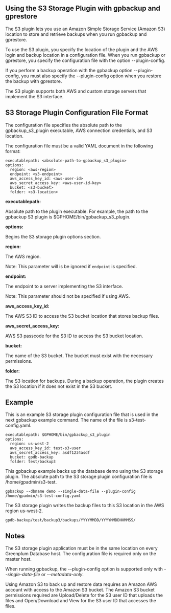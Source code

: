 ## Using the S3 Storage Plugin with gpbackup and gprestore
The S3 plugin lets you use an Amazon Simple Storage Service (Amazon S3) location to store and retrieve backups when you run gpbackup and gprestore.

To use the S3 plugin, you specify the location of the plugin and the AWS login and backup location in a configuration file. When you run gpbackup or gprestore, you specify the configuration file with the option --plugin-config.

If you perform a backup operation with the gpbackup option --plugin-config, you must also specify the --plugin-config option when you restore the backup with gprestore.

The S3 plugin supports both AWS and custom storage servers that implement the S3 interface.

## S3 Storage Plugin Configuration File Format
The configuration file specifies the absolute path to the gpbackup_s3_plugin executable, AWS connection credentials, and S3 location.

The configuration file must be a valid YAML document in the following format: 

```
executablepath: <absolute-path-to-gpbackup_s3_plugin>
options: 
  region: <aws-region>
  endpoint: <s3-endpoint>
  aws_access_key_id: <aws-user-id>
  aws_secret_access_key: <aws-user-id-key>
  bucket: <s3-bucket>
  folder: <s3-location>
 ```

**executablepath:**

Absolute path to the plugin executable. For example, the path to the gpbackup S3 plugin is $GPHOME/bin/gpbackup_s3_plugin.

**options:**

Begins the S3 storage plugin options section.

**region:**

The AWS region.

Note: This parameter will is be ignored if `endpoint` is specified.

**endpoint:**

The endpoint to a server implementing the S3 interface.

Note: This parameter should not be specified if using AWS.

**aws_access_key_id:**

The AWS S3 ID to access the S3 bucket location that stores backup files.

**aws_secret_access_key:**

AWS S3 passcode for the S3 ID to access the S3 bucket location.

**bucket:**

The name of the S3 bucket. The bucket must exist with the necessary permissions.

**folder:**

The S3 location for backups. During a backup operation, the plugin creates the S3 location if it does not exist in the S3 bucket.

## Example
This is an example S3 storage plugin configuration file that is used in the next gpbackup example command. The name of the file is s3-test-config.yaml.

```
executablepath: $GPHOME/bin/gpbackup_s3_plugin
options: 
  region: us-west-2
  aws_access_key_id: test-s3-user
  aws_secret_access_key: asdf1234asdf
  bucket: gpdb-backup
  folder: test/backup3
```

This gpbackup example backs up the database demo using the S3 storage plugin. The absolute path to the S3 storage plugin configuration file is /home/gpadmin/s3-test.

```
gpbackup --dbname demo --single-data-file --plugin-config /home/gpadmin/s3-test-config.yaml
```
The S3 storage plugin writes the backup files to this S3 location in the AWS region us-west-2.

```
gpdb-backup/test/backup3/backups/YYYYMMDD/YYYYMMDDHHMMSS/
```

## Notes
The S3 storage plugin application must be in the same location on every Greenplum Database host. The configuration file is required only on the master host.

When running gpbackup, the --plugin-config option is supported only with _--single-data-file_ or _--metadata-only_.

Using Amazon S3 to back up and restore data requires an Amazon AWS account with access to the Amazon S3 bucket. The Amazon S3 bucket permissions required are Upload/Delete for the S3 user ID that uploads the files and Open/Download and View for the S3 user ID that accesses the files.
